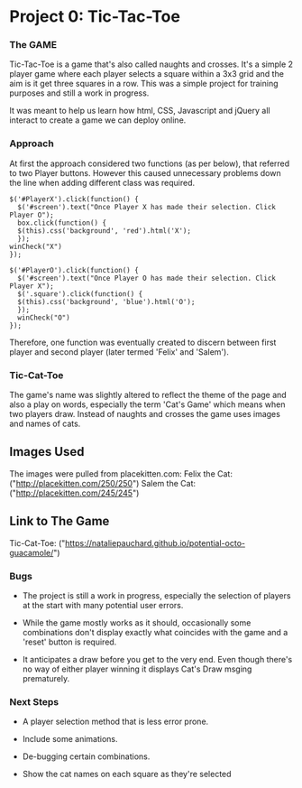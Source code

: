 
# Project 0: Tic-Tac-Toe

### The GAME

Tic-Tac-Toe is a game that's also called naughts and crosses. It's a simple 2 player game where each player selects a square within a 3x3 grid and the aim is it get three squares in a row. This was a simple project for training purposes and still a work in progress.

It was meant to help us learn how html, CSS, Javascript and jQuery all interact to create a game we can deploy online.

### Approach

At first the approach considered two functions (as per below), that referred to two Player buttons. However this caused unnecessary problems down the line when adding different class was required.

```
$('#PlayerX').click(function() {
  $('#screen').text("Once Player X has made their selection. Click Player O");
  box.click(function() {
  $(this).css('background', 'red').html('X');
  });
winCheck("X")
});

$('#PlayerO').click(function() {
  $('#screen').text("Once Player O has made their selection. Click Player X");
  $('.square').click(function() {
  $(this).css('background', 'blue').html('O');
  });
  winCheck("O")
});
```
Therefore, one function was eventually created to discern between first player and second player (later termed 'Felix' and 'Salem').

### Tic-Cat-Toe

The game's name was slightly altered to reflect the theme of the page and also a play on words, especially the term 'Cat's Game' which means when two players draw. Instead of naughts and crosses the game uses images and names of cats.

## Images Used

The images were pulled from placekitten.com:
Felix the Cat: ("http://placekitten.com/250/250")
Salem the Cat: ("http://placekitten.com/245/245")

## Link to The Game

Tic-Cat-Toe: ("https://nataliepauchard.github.io/potential-octo-guacamole/")

### Bugs

- The project is still a work in progress, especially the selection of players at the start with many potential user errors.

- While the game mostly works as it should, occasionally some combinations don't display exactly what coincides with the game and a 'reset' button is required.

- It anticipates a draw before you get to the very end. Even though there's no way of either player winning it displays Cat's Draw msging prematurely.

### Next Steps

- A player selection method that is less error prone.

- Include some animations.

- De-bugging certain combinations.

- Show the cat names on each square as they're selected
